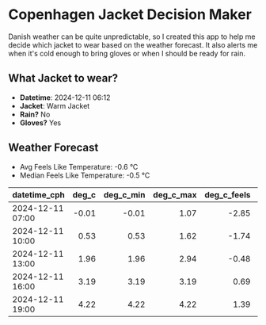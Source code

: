 
# Copenhagen Jacket Decision Maker

Danish weather can be quite unpredictable, so I created this app to help me decide which jacket to wear based on the weather forecast. 
It also alerts me when it's cold enough to bring gloves or when I should be ready for rain.

## What Jacket to wear?

- **Datetime**: 2024-12-11 06:12
- **Jacket**: Warm Jacket
- **Rain?** No
- **Gloves?** Yes

## Weather Forecast
- Avg Feels Like Temperature: -0.6 °C
- Median Feels Like Temperature: -0.5 °C

| datetime_cph     |   deg_c |   deg_c_min |   deg_c_max |   deg_c_feels | weather   | wind   | rain   |
|:-----------------|--------:|------------:|------------:|--------------:|:----------|:-------|:-------|
| 2024-12-11 07:00 |   -0.01 |       -0.01 |        1.07 |         -2.85 | Clouds    | Low    | None   |
| 2024-12-11 10:00 |    0.53 |        0.53 |        1.62 |         -1.74 | Clouds    | Low    | None   |
| 2024-12-11 13:00 |    1.96 |        1.96 |        2.94 |         -0.48 | Clouds    | Low    | None   |
| 2024-12-11 16:00 |    3.19 |        3.19 |        3.19 |          0.69 | Clouds    | Low    | None   |
| 2024-12-11 19:00 |    4.22 |        4.22 |        4.22 |          1.39 | Clouds    | Low    | None   |
        